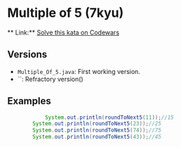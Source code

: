# Multiple of 5 (7kyu)
** Link:** [Solve this kata on Codewars](https://www.codewars.com/kata/55d1d6d5955ec6365400006d)
## Versions
- `Multiple_Of_5.java`: First working version.
- ``: Refractory version()

## Examples
```java
    		System.out.println(roundToNext5(11));//15
		System.out.println(roundToNext5(23));//25
		System.out.println(roundToNext5(74));//75
		System.out.println(roundToNext5(43));//45
